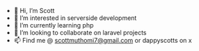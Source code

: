 - 👋 Hi, I’m Scott 
- 👀 I’m interested in serverside development
- 🌱 I’m currently learning php
- 💞️ I’m looking to collaborate on  laravel projects
- 📫 Find me @ scottmuthomi7@gmail.com or dappyscotts on x

<!---
dappyscotts/dappyscotts is a ✨ special ✨ repository because its `README.md` (this file) appears on your GitHub profile.
You can click the Preview link to take a look at your changes.
--->
